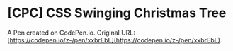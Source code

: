 # [CPC] CSS Swinging Christmas Tree

A Pen created on CodePen.io. Original URL: [https://codepen.io/z-/pen/xxbrEbL](https://codepen.io/z-/pen/xxbrEbL).

